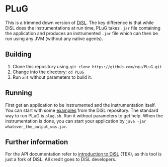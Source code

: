 PLuG
====

This is a trimmed down version of [DiSL]. The key difference is that while DiSL does the instrumentations at run time, PLuG takes `.jar` file containing the application and produces an instrumented `.jar` file which can then be run using any JVM (without any native agents).

[DiSL]: <https://gitlab.ow2.org/disl/disl>


Building
--------

1. Clone this repository using `git clone https://github.com/rqu/PLuG.git`
2. Change into the directory: `cd PLuG`
3. Run `ant` without parameters to build it.


Running
-------

First get an application to be instrumented and the instrumentation itself. You can start with some [examples] from the DiSL repository.
The standard way to run PLuG is `plug.sh`. Run it without parameters to get help.
When the instrumentation is done, you can start your application by `java -jar whatever_the_output_was.jar`.

[examples]: <https://gitlab.ow2.org/disl/disl/tree/master/examples>


Further information
-------------------

For the API documentation refer to [introduction to DiSL] (TEX), as this tool is just a fork of DiSL. All credit goes to DiSL developers.

[introduction to DiSL]: <https://gitlab.ow2.org/disl/disl/blob/master/doc/intro/dislintro.tex>
